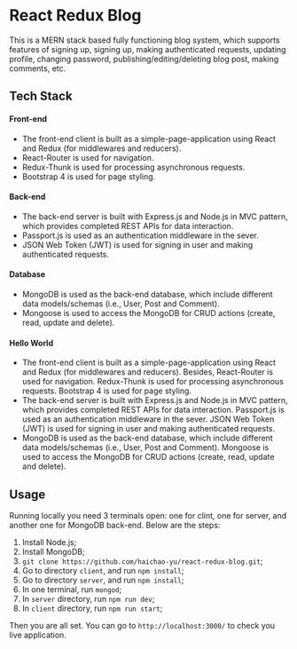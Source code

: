 # React Redux Blog

This is a MERN stack based fully functioning blog system, which supports features of signing up, signing up, making authenticated requests, updating profile, changing password, publishing/editing/deleting blog post, making comments, etc.

## Tech Stack

#### Front-end

* The front-end client is built as a simple-page-application using React and Redux (for middlewares and reducers).
* React-Router is used for navigation.
* Redux-Thunk is used for processing asynchronous requests.
* Bootstrap 4 is used for page styling.

#### Back-end

* The back-end server is built with Express.js and Node.js in MVC pattern, which provides completed REST APIs for data interaction.
* Passport.js is used as an authentication middleware in the sever.
* JSON Web Token (JWT) is used for signing in user and making authenticated requests.

#### Database

* MongoDB is used as the back-end database, which include different data models/schemas (i.e., User, Post and Comment).
* Mongoose is used to access the MongoDB for CRUD actions (create, read, update and delete).

#### Hello World

* The front-end client is built as a simple-page-application using React and Redux (for middlewares and reducers). Besides, React-Router is used for navigation. Redux-Thunk is used for processing asynchronous requests. Bootstrap 4 is used for page styling.
* The back-end server is built with Express.js and Node.js in MVC pattern, which provides completed REST APIs for data interaction. Passport.js is used as an authentication middleware in the sever. JSON Web Token (JWT) is used for signing in user and making authenticated requests.
* MongoDB is used as the back-end database, which include different data models/schemas (i.e., User, Post and Comment). Mongoose is used to access the MongoDB for CRUD actions (create, read, update and delete).

## Usage

Running locally you need 3 terminals open: one for clint, one for server, and another one for MongoDB back-end. Below are the steps:

1. Install Node.js;
2. Install MongoDB;
3. `git clone https://github.com/haichao-yu/react-redux-blog.git`;
4. Go to directory `client`, and run `npm install`;
5. Go to directory `server`, and run `npm install`;
6. In one terminal, run `mongod`;
7. In `server` directory, run `npm run dev`;
8. In `client` directory, run `npm run start`;

Then you are all set. You can go to `http://localhost:3000/` to check you live application.